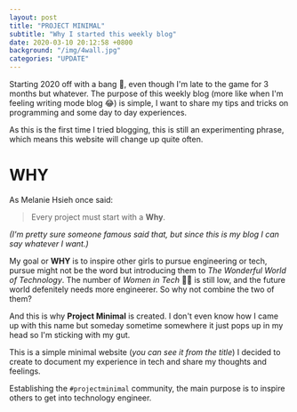 ```yaml
---
layout: post
title: "PROJECT MINIMAL"
subtitle: "Why I started this weekly blog"
date: 2020-03-10 20:12:58 +0800
background: "/img/4wall.jpg"
categories: "UPDATE"
---
```


Starting 2020 off with a bang 🎉, even though I'm late to the game for 3 months but whatever. The purpose of this weekly blog (more like when I'm feeling writing mode blog 😂) is simple, I want to share my tips and tricks on programming and some day to day experiences.

As this is the first time I tried blogging, this is still an experimenting phrase, which means this website will change up quite often.

# WHY

As Melanie Hsieh once said:

> Every project must start with a **Why**.

_(I'm pretty sure someone famous said that, but since this is my blog I can say whatever I want.)_

My goal or **WHY** is to inspire other girls to pursue engineering or tech, pursue might not be the word but introducing them to _The Wonderful World of Technology_. The number of _Women in Tech_ 👩‍💻️ is still low, and the future world defenitely needs more engineerer. So why not combine the two of them?

And this is why **Project Minimal** is created. I don't even know how I came up with this name but someday sometime somewhere it just pops up in my head so I'm sticking with my gut.

This is a simple minimal website (_you can see it from the title_) I decided to create to document my experience in tech and share my thoughts and feelings.

Establishing the `#projectminimal` community, the main purpose is to inspire others to get into technology engineer.
